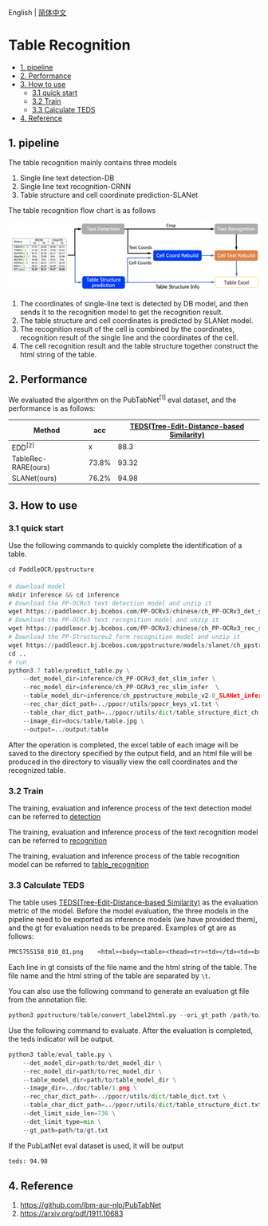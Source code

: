 English | [简体中文](README_ch.md)

# Table Recognition

- [1. pipeline](#1-pipeline)
- [2. Performance](#2-performance)
- [3. How to use](#3-how-to-use)
  - [3.1 quick start](#31-quick-start)
  - [3.2 Train](#32-train)
  - [3.3 Calculate TEDS](#33-calculate-teds)
- [4. Reference](#4-reference)


## 1. pipeline
The table recognition mainly contains three models
1. Single line text detection-DB
2. Single line text recognition-CRNN
3. Table structure and cell coordinate prediction-SLANet

The table recognition flow chart is as follows

![tableocr_pipeline](../docs/table/tableocr_pipeline_en.jpg)

1. The coordinates of single-line text is detected by DB model, and then sends it to the recognition model to get the recognition result.
2. The table structure and cell coordinates is predicted by SLANet model.
3. The recognition result of the cell is combined by the coordinates, recognition result of the single line and the coordinates of the cell.
4. The cell recognition result and the table structure together construct the html string of the table.

## 2. Performance
We evaluated the algorithm on the PubTabNet<sup>[1]</sup> eval dataset, and the performance is as follows:


|Method|acc|[TEDS(Tree-Edit-Distance-based Similarity)](https://github.com/ibm-aur-nlp/PubTabNet/tree/master/src)|
| --- | --- | --- |
| EDD<sup>[2]</sup> |x| 88.3 |
| TableRec-RARE(ours) |73.8%| 93.32 |
| SLANet(ours) | 76.2%| 94.98 |SLANet |

## 3. How to use

### 3.1 quick start

Use the following commands to quickly complete the identification of a table.

```python
cd PaddleOCR/ppstructure

# download model
mkdir inference && cd inference
# Download the PP-OCRv3 text detection model and unzip it
wget https://paddleocr.bj.bcebos.com/PP-OCRv3/chinese/ch_PP-OCRv3_det_slim_infer.tar && tar xf ch_PP-OCRv3_det_slim_infer.tar
# Download the PP-OCRv3 text recognition model and unzip it
wget https://paddleocr.bj.bcebos.com/PP-OCRv3/chinese/ch_PP-OCRv3_rec_slim_infer.tar && tar xf ch_PP-OCRv3_rec_slim_infer.tar
# Download the PP-Structurev2 form recognition model and unzip it
wget https://paddleocr.bj.bcebos.com/ppstructure/models/slanet/ch_ppstructure_mobile_v2.0_SLANet_infer.tar && tar xf ch_ppstructure_mobile_v2.0_SLANet_infer.tar
cd ..
# run
python3.7 table/predict_table.py \
    --det_model_dir=inference/ch_PP-OCRv3_det_slim_infer \
    --rec_model_dir=inference/ch_PP-OCRv3_rec_slim_infer  \
    --table_model_dir=inference/ch_ppstructure_mobile_v2.0_SLANet_infer \
    --rec_char_dict_path=../ppocr/utils/ppocr_keys_v1.txt \
    --table_char_dict_path=../ppocr/utils/dict/table_structure_dict_ch.txt \
    --image_dir=docs/table/table.jpg \
    --output=../output/table

```

After the operation is completed, the excel table of each image will be saved to the directory specified by the output field, and an html file will be produced in the directory to visually view the cell coordinates and the recognized table.

### 3.2 Train

The training, evaluation and inference process of the text detection model can be referred to [detection](../../doc/doc_en/detection_en.md)

The training, evaluation and inference process of the text recognition model can be referred to [recognition](../../doc/doc_en/recognition_en.md)

The training, evaluation and inference process of the table recognition model can be referred to [table_recognition](../../doc/doc_en/table_recognition_en.md)

### 3.3 Calculate TEDS

The table uses [TEDS(Tree-Edit-Distance-based Similarity)](https://github.com/ibm-aur-nlp/PubTabNet/tree/master/src) as the evaluation metric of the model. Before the model evaluation, the three models in the pipeline need to be exported as inference models (we have provided them), and the gt for evaluation needs to be prepared. Examples of gt are as follows:
```txt
PMC5755158_010_01.png    <html><body><table><thead><tr><td></td><td><b>Weaning</b></td><td><b>Week 15</b></td><td><b>Off-test</b></td></tr></thead><tbody><tr><td>Weaning</td><td>–</td><td>–</td><td>–</td></tr><tr><td>Week 15</td><td>–</td><td>0.17 ± 0.08</td><td>0.16 ± 0.03</td></tr><tr><td>Off-test</td><td>–</td><td>0.80 ± 0.24</td><td>0.19 ± 0.09</td></tr></tbody></table></body></html>
```
Each line in gt consists of the file name and the html string of the table. The file name and the html string of the table are separated by `\t`.

You can also use the following command to generate an evaluation gt file from the annotation file:
```python
python3 ppstructure/table/convert_label2html.py --ori_gt_path /path/to/your_label_file --save_path /path/to/save_file
```

Use the following command to evaluate. After the evaluation is completed, the teds indicator will be output.
```python
python3 table/eval_table.py \
    --det_model_dir=path/to/det_model_dir \
    --rec_model_dir=path/to/rec_model_dir \
    --table_model_dir=path/to/table_model_dir \
    --image_dir=../doc/table/1.png \
    --rec_char_dict_path=../ppocr/utils/dict/table_dict.txt \
    --table_char_dict_path=../ppocr/utils/dict/table_structure_dict.txt \
    --det_limit_side_len=736 \
    --det_limit_type=min \
    --gt_path=path/to/gt.txt
```

If the PubLatNet eval dataset is used, it will be output
```bash
teds: 94.98
```

## 4. Reference
1. https://github.com/ibm-aur-nlp/PubTabNet
2. https://arxiv.org/pdf/1911.10683
